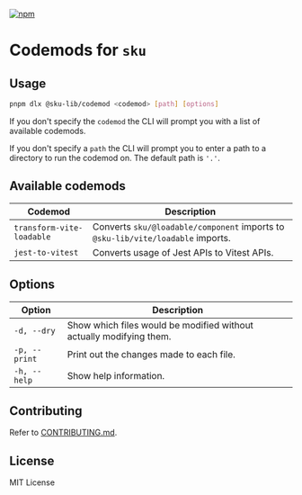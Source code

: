 [![npm](https://img.shields.io/npm/v/sku-codemod.svg?style=flat-square)](https://www.npmjs.com/package/sku-codemod)

# Codemods for `sku`

## Usage

```sh
pnpm dlx @sku-lib/codemod <codemod> [path] [options]
```

If you don't specify the `codemod` the CLI will prompt you with a list of available codemods.

If you don't specify a `path` the CLI will prompt you to enter a path to a directory to run the codemod on.
The default path is `'.'`.

## Available codemods

| Codemod                   | Description                                                                     |
| ------------------------- | ------------------------------------------------------------------------------- |
| `transform-vite-loadable` | Converts `sku/@loadable/component` imports to `@sku-lib/vite/loadable` imports. |
| `jest-to-vitest`          | Converts usage of Jest APIs to Vitest APIs.                                     |

## Options

| Option        | Description                                                         |
| ------------- | ------------------------------------------------------------------- |
| `-d, --dry`   | Show which files would be modified without actually modifying them. |
| `-p, --print` | Print out the changes made to each file.                            |
| `-h, --help`  | Show help information.                                              |

## Contributing

Refer to [CONTRIBUTING.md](/CONTRIBUTING.md).

## License

MIT License
